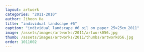 ```yaml
---
layout: artwork
categories: "2011-2010"
author: Jihoon Ha
title: "individual landscape #6"
caption: "individual landscape #6_oil on paper_25×25㎝_2011"
image: /assets/images/artworks/2011/artwork056.jpg
thumb: /assets/images/artworks/2011/thumbs/artwork056.jpg
order: 1011002
---
```

